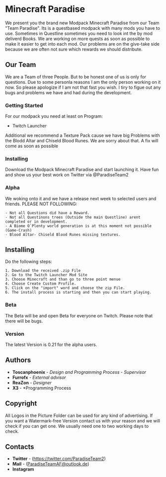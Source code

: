 # Minecraft Paradise
We present you the brand new Modpack Minecraft Paradise from our Team "Team Paradise". Its is a questbased modpack with many mods you have to use. Sometimes in Questline sometimes you need to look int the by mod deliverd Books. We are working on more quests as soon as possible to make it easier to get into each mod. Our problems are on the give-take side because we are often not sure which rewards we should distribute.

## Our Team

We are a Team of three People. But to be honest one of us is only for questions. Due to some personla reasons I am the only person working on it now. So please apologize if I am not that fast you wish. I tiry to figue out any bugs and problems we have and had during the development.

### Getting Started
For our modpack you need at least on Program:
 * Twitch Launcher
 
Additional we recommend a Texture Pack cause we have big Problems with the Blodd Altar and Chiseld Blood Runes. We are sorry about that. A fix will come as soon as possible

### Installing
Download the Modpack Minecraft Paradise and start launching it. Have fun and show us your best work on Twitter via @ParadiseTeam2

### Alpha

We woking onto it and we have a release next week to selected users and friends. PLEASE NOT FOLLOWING:

```
- Not all Questions did have a Reward.
- Not all Questinons trees (Outside the main Questline) arent completed or in development.
- A Biome O`Plenty world generation is at this moment not possible (Game-Crash)
- Blood Altar- Chiseld Blood Runes missing textures.
```

## Installing
Do the following steps:

```
1. Download the received .zip File
2. Go to the Twitch Launcher Mod Site
3. Choose Minecraft and than go to three point menue
4. Choose Create Custom Profile.
5. Click on the "import" word and choose the zip File.
6. The install process is starting and then you can start playing.
```

### Beta

The Beta will be and open Beta for everyone on Twitch. Please note that there will be bugs.



### Version

The latest Version is 0.21 for the alpha users.

## Authors

* **Toscanphoenix** - *Design and Programming Process* - *Supervisor*
* **Furrofx**       - *External advisor* 
* **ReaZon**        - *Designer*
* **X3**            - *Programming Process 


## Copyright
All Logos in the Picture Folder can be used for any kind of advertising.
If you want a Watermark-free Version contact us with your reason and we will check if you can get one. 
We usually need one to two working days to check.


## Contacts

* **Twitter** -   (https://twitter.com/ParadiseTeam2)
* **Mail** -      (ParadiseTeamAF@outlook.de)
* **Instagram** 
